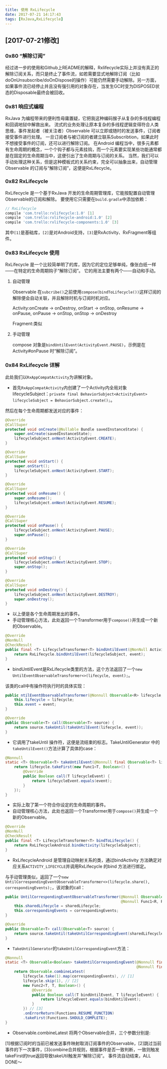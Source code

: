 ```yaml
---
title: 使用 RxLifecycle
date: 2017-07-21 14:17:43
tags: [RxJava,RxLifecycle]
---
```


## [2017-07-21修改]

### 0x80 “解除订阅”

经过进一步的使用和Github上README的解释，Rxlifecycle实际上并没有真正的解除订阅关系，而只是终止了事件流，如若需要显式地解除订阅（比如doOnUnsubscribe/doOnDispose的操作）可能仍然需要手动解除。另一方面，如果事件流已经停止并且没有强引用的对象存在，当发生GC时变为DISPOSED状态的Disposable最终会被回收。

### 0x81 响应式编程

RxJava 为编程带来的便利性毋庸置疑，它把我这种编码猴子从复杂的多线程编程和回调地狱中解救出来。
流式的业务处理让原本复杂的多线程逻辑变得符合人类思维，事件发起者（被关注者）Observable 可以立即或随时的发送事件，订阅者接受事件进行处理。
一旦订阅者与被订阅的者建立联系Subscribtion，如果此时不想接受事件的订阅，还可以进行解除订阅。
在Android 编程当中，很多元素都有生命周期的概念，一个个钩子都与元素挂钩，而一个元素要实现某些功能通常都是在固定的生命周期当中，这便引出了生命周期与订阅的关系。
当然，我们可以手动处理这种关系，但是这种模板式的关系约束，完全可以抽象出来，自动管理Observable 的订阅与“解除订阅”，这便是RxLifecycle。

### 0x82 RxLifecycle

RxLifecycle 是一个基于RxJava 开发的生命周期管理库，它能按配置自动管理Observable的订阅和解除。
要使用它只需要在`build.gradle`中添加依赖：

```Groovy
// RxLifecycle
compile 'com.trello:rxlifecycle:1.0' [1]
compile 'com.trello:rxlifecycle-android:1.0' [2]
compile 'com.trello:rxlifecycle-components:1.0' [3]
```

其中`[1]`是基础库，`[2]`是对Android支持，`[3]`是RxActivity、RxFragment等组件。

<!--more-->

### 0x83 RxLifecycle 使用

RxLifecycle 是一个比较简单明了的库，因为它的定位足够单纯，像张白纸一样——在特定的生命周期钩子“解除订阅”。
它的用法主要有两个——自动和手动。

1. 自动管理

    Observable 在`subcribe()`之前使用`compose(bindToLifecycle())`这样订阅的解除便会自动关联，并且解除时机与订阅时机对应。

    Activity:onCreate -> onDestroy, onStart -> onStop, onResume -> onPause, onPause -> onStop, onStop -> onDestroy

    Fragment:类似

1. 手动管理

    compose 对象是`bindUntilEvent(ActivityEvent.PAUSE)`，示例是在Activity#onPause 时“解除订阅”。

### 0x84 RxLifecycle 详解

此处我们以`RxAppCompatActivity`为讲解对象。

* 首先`RxAppCompatActivity`内创建了一个Activity内全局对象lifecycleSubject：`private final BehaviorSubject<ActivityEvent> lifecycleSubject = BehaviorSubject.create();`。

然后在每个生命周期都发送对应的事件：

```Java
@Override
@CallSuper
protected void onCreate(@Nullable Bundle savedInstanceState) {
    super.onCreate(savedInstanceState);
    lifecycleSubject.onNext(ActivityEvent.CREATE);
}

@Override
@CallSuper
protected void onStart() {
    super.onStart();
    lifecycleSubject.onNext(ActivityEvent.START);
}

@Override
@CallSuper
protected void onResume() {
    super.onResume();
    lifecycleSubject.onNext(ActivityEvent.RESUME);
}

@Override
@CallSuper
protected void onPause() {
    lifecycleSubject.onNext(ActivityEvent.PAUSE);
    super.onPause();
}

@Override
@CallSuper
protected void onStop() {
    lifecycleSubject.onNext(ActivityEvent.STOP);
    super.onStop();
}

@Override
@CallSuper
protected void onDestroy() {
    lifecycleSubject.onNext(ActivityEvent.DESTROY);
    super.onDestroy();
}
```

* 以上便是各个生命周期发出的事件。
* 手动管理核心方法，此处返回一个Transformer用于`compose()`并生成一个新的Observable。

```Java
@Override
@NonNull
@CheckResult
public final <T> LifecycleTransformer<T> bindUntilEvent(@NonNull ActivityEvent event) {
    return RxLifecycle.bindUntilEvent(lifecycleSubject, event);
}
```

* bindUntilEvent是RxLifecycle类里的方法，这个方法返回了一个`new UntilEventObservableTransformer<>(lifecycle, event);`。

该类的call中有操作符执行时的具体实现：

```Java
public ntilEventObservableTransformer(@Nonnull Observable<R> lifecycle, @Nonnull R event) {
    this.lifecycle = lifecycle;
    this.event = event;
}

@Override
public Observable<T> call(Observable<T> source) {
    return source.takeUntil(takeUntilEvent(lifecycle, event));
}
```

* 它调用了takeUntil 操作符，这便是流结束的标志。TakeUntilGenerator 中的`takeUntilEvent()`方法计算了具体的case：

```Java
@Nonnull
static <T> Observable<T> takeUntilEvent(@Nonnull final Observable<T> lifecycle, @Nonnull final T event) {
    return lifecycle.takeFirst(new Func1<T, Boolean>() {
        @Override
        public Boolean call(T lifecycleEvent) {
            return lifecycleEvent.equals(event);
        }
    });
}
```

* 实际上取了第一个符合你设定的生命周期的事件。
* 自动管理核心方法，此处也返回一个Transformer用于`compose()`并生成一个新的Observable。

```Java
@Override
@NonNull
@CheckResult
public final <T> LifecycleTransformer<T> bindToLifecycle() {
    return RxLifecycleAndroid.bindActivity(lifecycleSubject);
}
```

* RxLifecycleAndroid 是管理自动映射关系的类，通过bindActivity 方法确定对应关系`ACTIVITY_LIFECYCLE`并调用RxLifecycle 的bind 方法进行绑定。

与手动管理类似，返回了一个`new UntilCorrespondingEventObservableTransformer<>(lifecycle.share(), correspondingEvents);`，该对象的call：

```Java
public UntilCorrespondingEventObservableTransformer(@Nonnull Observable<R> sharedLifecycle,
                                                    @Nonnull Func1<R, R> correspondingEvents) {
    this.sharedLifecycle = sharedLifecycle;
    this.correspondingEvents = correspondingEvents;
}

@Override
public Observable<T> call(Observable<T> source) {
    return source.takeUntil(takeUntilCorrespondingEvent(sharedLifecycle, correspondingEvents));
}
```

* `TakeUntilGenerator`的`takeUntilCorrespondingEvent`方法：

```Java
@Nonnull
static <T> Observable<Boolean> takeUntilCorrespondingEvent(@Nonnull final Observable<T> lifecycle,
                                                           @Nonnull final Func1<T, T> correspondingEvents) {
    return Observable.combineLatest(
        lifecycle.take(1).map(correspondingEvents), // [1]
        lifecycle.skip(1), // [2]
        new Func2<T, T, Boolean>() {
            @Override
            public Boolean call(T bindUntilEvent, T lifecycleEvent) {
                return lifecycleEvent.equals(bindUntilEvent);
            }
        }) // [3]
        .onErrorReturn(Functions.RESUME_FUNCTION)
        .takeFirst(Functions.SHOULD_COMPLETE);
}
```

* Observable.combineLatest 将两个Observable合并，三个参数分别是:

[1]根据订阅时的当前已被发送事件映射取消订阅事件的Observable，[2]跳过当前事件的下一次事件，[3]combine合并规则，根据事件是否一致判断，一致则触发takeFirst的true返回导致takeUtil触发并“解除订阅”。
事件流自动结束，ALL DONE～
